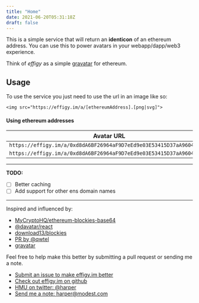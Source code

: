 ```yaml
---
title: "Home"
date: 2021-06-20T05:31:18Z
draft: false
---
```


This is a simple service that will return an **identicon** of an ethereum address. You can use this to power avatars in your webapp/dapp/web3 experience.

Think of *effigy* as a simple [gravatar](https://en.gravatar.com/) for ethereum.

## Usage

To use the service you just need to use the url in an image like so:

    <img src="https://effigy.im/a/[ethereumAddress].[png|svg]">

#### Using ethereum addresses

| Avatar URL | Image |
-------------------------|:-------------------------:
| `https://effigy.im/a/0xd8dA6BF26964aF9D7eEd9e03E53415D37aA96045.png`     | ![](/a/0xd8dA6BF26964aF9D7eEd9e03E53415D37aA96045.png)   |
| `https://effigy.im/a/0xd8dA6BF26964aF9D7eEd9e03E53415D37aA96045.svg`     | ![](/a/0xd8dA6BF26964aF9D7eEd9e03E53415D37aA96045.svg)   |

* * * * *

**TODO:**

- [ ] Better caching
- [ ] Add support for other ens domain names

* * * * *

Inspired and influenced by:

- [MyCryptoHQ/ethereum-blockies-base64](https://github.com/MyCryptoHQ/ethereum-blockies-base64)
- [@davatar/react](https://www.npmjs.com/package/@davatar/react)
- [download13/blockies](https://github.com/download13/blockies)
- [PR by @qwtel](https://github.com/download13/blockies/pull/12)
- [gravatar](https://en.gravatar.com/)

Feel free to help make this better by submitting a pull request or sending me a note.

-   [Submit an issue to make effigy.im better](https://github.com/harperreed/effigy.im/issues)
-   [Check out effigy.im on github](https://github.com/harperreed/effigy.im)
-   [HMU on twitter: @harper](https://twitter.com/harper)
-   [Send me a note: harper@modest.com](mailto:harper@modest.com)
